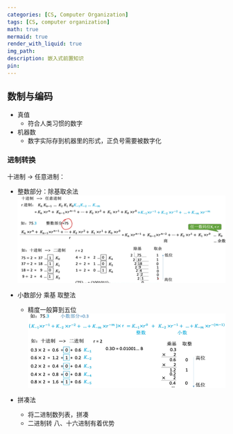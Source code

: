 ```yaml
---
categories: [CS, Computer Organization]
tags: [CS, computer organization]
math: true
mermaid: true
render_with_liquid: true
img_path: 
description: 嵌入式前置知识
pin: 
---
```


## 数制与编码

* 真值
    * 符合人类习惯的数字
* 机器数
    * 数字实际存到机器里的形式，正负号需要被数字化

### 进制转换
十进制 -> 任意进制：   
- 整数部分：除基取余法  
![](https://raw.githubusercontent.com/MarkDeanZHQ/ImageHost/main/markdeanzhq.github.io/_posts/it/co/2024-08-21-数制与编码.md/335245827712834.png)

- 小数部分 乘基 取整法 
    - 精度一般算到五位 
![](https://raw.githubusercontent.com/MarkDeanZHQ/ImageHost/main/markdeanzhq.github.io/_posts/it/co/2024-08-21-数制与编码.md/308245945683862.png)

- 拼凑法
    - 将二进制数列表，拼凑
    - 二进制转 八、十六进制有着优势
    

